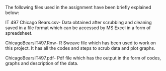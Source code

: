 The following files used in the assignment have been briefly explained below:

IT 497 Chicago Bears.csv- Data obtained after scrubbing and cleaning saved in a file format which can be accessed by MS Excel in a form of spreadsheet.

ChicagoBearsIT497.Rnw- R Sweave file which has been used to work on this project. It has all the codes and steps to scrub data and plot graphs.

ChicagoBearsIT497.pdf- Pdf file which has the output in the form of codes, graphs and description of the data.